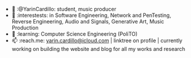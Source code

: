 - 👋 :@YarinCardillo: student, music producer
- 👀 :interestests: in Software Engineering, Network and PenTesting, Reverse Engineering, Audio and Signals, Generative Art, Music Production
- 🌱 :learning: Computer Science Engineering (PoliTO)
- 📫 :reach.me: yarin.cardillo@icloud.com | linktree on profile | currently working on building the website and blog for all my works and research

<!---
YarinCardillo/YarinCardillo is a ✨ special ✨ repository because its `README.md` (this file) appears on your GitHub profile.
You can click the Preview link to take a look at your changes.
--->
